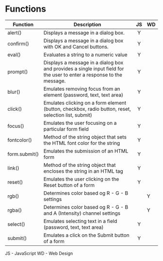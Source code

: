 # Functions  

| Function | Description | JS | WD |  
| -- | -- | :--: | -- |  
| alert() | Displays a message in a dialog box. | Y |  |  
| confirm() | Displays a message in a dialog box with OK and Cancel buttons. | Y |  |  
| eval() | Evaluates a string to a numeric value | Y |  |  
| prompt() | Displays a message in a dialog box and provides a single input field for the user to enter a response to the message. | Y |  |  
| blur() | Emulates removing focus from an element (password, text, text area) | Y |  |  
| click() | Emulates clicking on a form element (button, checkbox, radio button, reset, selection list, submit) | Y |  |  
| focus() | Emulates the user focusing on a particular form field | Y |  |  
| fontcolor() | Method of the string object that sets the HTML font color for the string | Y |  |  
| form.submit() | Emulates the submission of an HTML form | Y |  |  
| link() | Method of the string object that encloses the string in an <A> HTML tag | Y |  |  
| reset() | Emulates the user clicking on the Reset button of a form | Y |  |  
| rgb() | Determines color based og R - G - B settings |  | Y |  
| rgba() | Determines color based og R - G - B and A (Intensity) channel settings |  | Y |  
| select() | Emulates selecting text in a field (password, text, text area) | Y |  |  
| submit() | Emulates a click on the Submit button of a form | Y |  |  

JS - JavaScript
WD - Web Design
